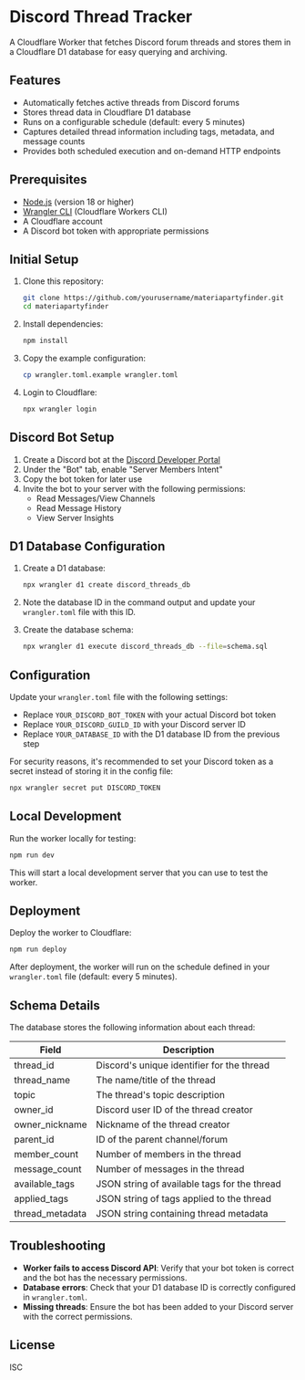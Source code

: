 # Discord Thread Tracker

A Cloudflare Worker that fetches Discord forum threads and stores them in a Cloudflare D1 database for easy querying and archiving.

## Features

- Automatically fetches active threads from Discord forums
- Stores thread data in Cloudflare D1 database
- Runs on a configurable schedule (default: every 5 minutes)
- Captures detailed thread information including tags, metadata, and message counts
- Provides both scheduled execution and on-demand HTTP endpoints

## Prerequisites

- [Node.js](https://nodejs.org/) (version 18 or higher)
- [Wrangler CLI](https://developers.cloudflare.com/workers/wrangler/install-and-update/) (Cloudflare Workers CLI)
- A Cloudflare account
- A Discord bot token with appropriate permissions

## Initial Setup

1. Clone this repository:
   ```bash
   git clone https://github.com/yourusername/materiapartyfinder.git
   cd materiapartyfinder
   ```

2. Install dependencies:
   ```bash
   npm install
   ```

3. Copy the example configuration:
   ```bash
   cp wrangler.toml.example wrangler.toml
   ```

4. Login to Cloudflare:
   ```bash
   npx wrangler login
   ```

## Discord Bot Setup

1. Create a Discord bot at the [Discord Developer Portal](https://discord.com/developers/applications)
2. Under the "Bot" tab, enable "Server Members Intent"
3. Copy the bot token for later use
4. Invite the bot to your server with the following permissions:
   - Read Messages/View Channels
   - Read Message History
   - View Server Insights

## D1 Database Configuration

1. Create a D1 database:
   ```bash
   npx wrangler d1 create discord_threads_db
   ```

2. Note the database ID in the command output and update your `wrangler.toml` file with this ID.

3. Create the database schema:
   ```bash
   npx wrangler d1 execute discord_threads_db --file=schema.sql
   ```

## Configuration

Update your `wrangler.toml` file with the following settings:

- Replace `YOUR_DISCORD_BOT_TOKEN` with your actual Discord bot token
- Replace `YOUR_DISCORD_GUILD_ID` with your Discord server ID
- Replace `YOUR_DATABASE_ID` with the D1 database ID from the previous step

For security reasons, it's recommended to set your Discord token as a secret instead of storing it in the config file:

```bash
npx wrangler secret put DISCORD_TOKEN
```

## Local Development

Run the worker locally for testing:

```bash
npm run dev
```

This will start a local development server that you can use to test the worker.

## Deployment

Deploy the worker to Cloudflare:

```bash
npm run deploy
```

After deployment, the worker will run on the schedule defined in your `wrangler.toml` file (default: every 5 minutes).

## Schema Details

The database stores the following information about each thread:

| Field            | Description                                       |
|------------------|---------------------------------------------------|
| thread_id        | Discord's unique identifier for the thread        |
| thread_name      | The name/title of the thread                      |
| topic            | The thread's topic description                    |
| owner_id         | Discord user ID of the thread creator             |
| owner_nickname   | Nickname of the thread creator                    |
| parent_id        | ID of the parent channel/forum                    |
| member_count     | Number of members in the thread                   |
| message_count    | Number of messages in the thread                  |
| available_tags   | JSON string of available tags for the thread      |
| applied_tags     | JSON string of tags applied to the thread         |
| thread_metadata  | JSON string containing thread metadata            |

## Troubleshooting

- **Worker fails to access Discord API**: Verify that your bot token is correct and the bot has the necessary permissions.
- **Database errors**: Check that your D1 database ID is correctly configured in `wrangler.toml`.
- **Missing threads**: Ensure the bot has been added to your Discord server with the correct permissions.

## License

ISC
